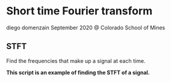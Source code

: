 # Short time Fourier transform 
diego domenzain
September 2020 @ Colorado School of Mines

## STFT

Find the frequencies that make up a signal at each time.

__This script is an example of finding the STFT of a signal.__
